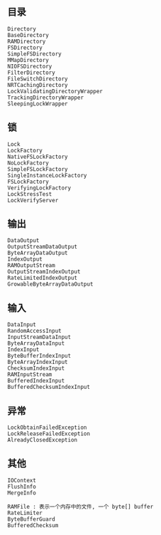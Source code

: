 ## 目录    
	Directory  
	BaseDirectory  
	RAMDirectory  
	FSDirectory  
	SimpleFSDirectory  
	MMapDirectory  
	NIOFSDirectory  
	FilterDirectory  
	FileSwitchDirectory  
    NRTCachingDirectory  
	LockValidatingDirectoryWrapper  
	TrackingDirectoryWrapper  
	SleepingLockWrapper  
	
## 锁  
	Lock
	LockFactory
	NativeFSLockFactory
	NoLockFactory
	SimpleFSLockFactory
	SingleInstanceLockFactory
	FSLockFactory
    VerifyingLockFactory
	LockStressTest
	LockVerifyServer

## 输出  
	DataOutput
	OutputStreamDataOutput
	ByteArrayDataOutput
	IndexOutput
	RAMOutputStream
	OutputStreamIndexOutput
	RateLimitedIndexOutput
	GrowableByteArrayDataOutput
	
## 输入  
    DataInput  
    RandomAccessInput  
    InputStreamDataInput  
    ByteArrayDataInput  
    IndexInput  
    ByteBufferIndexInput  
    ByteArrayIndexInput  
    ChecksumIndexInput  
    RAMInputStream  
    BufferedIndexInput  
	BufferedChecksumIndexInput
	 
## 异常
	LockObtainFailedException
	LockReleaseFailedException
	AlreadyClosedException
	
## 其他
	IOContext
	FlushInfo
	MergeInfo

	RAMFile : 表示一个内存中的文件, 一个 byte[] buffer
	RateLimiter
	ByteBufferGuard
	BufferedChecksum